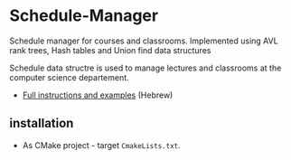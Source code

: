 # Schedule-Manager
Schedule manager for courses and classrooms. Implemented using AVL rank trees, Hash tables and Union find data structures

Schedule data structre is used to manage lectures and classrooms at the computer science departement.

- [Full instructions and examples](Instructions.pdf) (Hebrew)


## installation
* As CMake project - target `CmakeLists.txt`.
